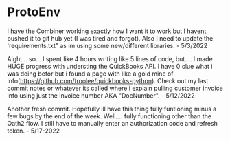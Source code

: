 # ProtoEnv

I have the Combiner working exactly how I want it to work but I havent pushed it to git hub yet (I was tired and forgot). Also I need to update the 'requirements.txt" as im using some new/different libraries. - 5/3/2022

Aight... so... I spent like 4 hours writing like 5 lines of code, but.... I made HUGE progress with understing the QuickBooks API. I have 0 clue what i was doing befor but i found a page with like a gold mine of info(https://github.com/troolee/quickbooks-python). Check out my last commit notes or whatever its called where i explain pulling customer invoice info using just the Invoice number AKA "DocNumber". - 5/12/2022


Another fresh commit. Hopefully ill have this thing fully funtioning minus a few bugs by the end of the week. Well.... fully functioning other than the Oath2 flow. I still have to manually enter an authorization code and refresh token.  - 5/17-2022
